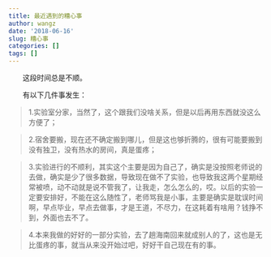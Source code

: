 ```yaml
---
title: 最近遇到的糟心事
author: wangz
date: '2018-06-16'
slug: 糟心事
categories: []
tags: []
---
```


&emsp;&emsp;这段时间总是不顺。

&emsp;&emsp;有以下几件事发生：

> 1.实验室分家，当然了，这个跟我们没啥关系，但是以后再用东西就没这么方便了；

> 2.宿舍要搬，现在还不确定搬到哪儿，但是这也够折腾的，很有可能要搬到没有独卫，没有热水的房间，真是蛋疼；

> 3.实验进行的不顺利，其实这个主要是因为自己了，确实是没按照老师说的去做，确实是少了很多数据，导致现在做不了实验，也导致我这两个星期经常被喷，动不动就是说不管我了，让我走，怎么怎么的，哎。以后的实验一定要安排好，不能在这么随性了，老师骂我是小事，主要是确实是耽误时间啊，早点毕业，早点去做事，才是王道，不尽力，在这耗着有啥用？钱挣不到，外面也去不了。

> 4.本来我做的好好的一部分实验，去了趟海南回来就成别人的了，这也是无比蛋疼的事，就当从来没开始过吧，好好干自己现在有的事。
